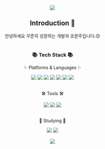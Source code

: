 <div align=center>
	<img src="https://capsule-render.vercel.app/api?type=waving&color=auto&height=200&section=header&text=munju%20Github&fontSize=90" />	
</div>

<div align=center>
  <!--소개-->

## Introduction :raised_hands:
안녕하세요 꾸준히 성장하는 개발자 조문주입니다.😊
<br/><br/>

<h3>📚 Tech Stack 📚</h3>
<p>✨ Platforms & Languages ✨</p>
</div>
<div align="center">
  <img src="https://img.shields.io/badge/React-61DAFB?style=flat&logo=React&logoColor=white"/>
  <img src="https://img.shields.io/badge/Redux-764ABC?style=flat&logo=Redux&logoColor=white"/>
  <img src="https://img.shields.io/badge/HTML5-E34F26?style=flat&logo=HTML5&logoColor=white" />
  <img src="https://img.shields.io/badge/CSS3-1572B6?style=flat&logo=CSS3&logoColor=white" />
  <img src="https://img.shields.io/badge/JavaScript-F7DF1E?style=flat&logo=JavaScript&logoColor=white" />
  <img src="https://img.shields.io/badge/jQuery-0769AD?style=flat&logo=jQuery&logoColor=white" />
  <img src="https://img.shields.io/badge/Bootstrap-7952B3?style=flat&logo=Bootstrap&logoColor=white" />
</div>
<br>

<div align=center>
   <p>🛠 Tools 🛠</p>
</div>
<div align=center>
  <img src="https://img.shields.io/badge/Visual%20Studio-5C2D91?style=flat&logo=EclipseIDE&logoColor=white" />
  <img src="https://img.shields.io/badge/Visual%20Studio%20Code-007ACC?style=flat&logo=VisualStudioCode&logoColor=white" />
  <img src="https://img.shields.io/badge/GitHub-181717?style=flat&logo=GitHub&logoColor=white" />
</div>
<br>
<div align=center>
   <p>🎨 Studying 🎨</p>
   <img src="https://img.shields.io/badge/React-61DAFB?style=flat&logo=React&logoColor=white"/>
   <img src="https://img.shields.io/badge/Typescript-3178C6?style=flat&logo=Typescript&logoColor=white" />
</div>
<br>
<div align=center>
  <img src="https://github-readme-stats.vercel.app/api/top-langs/?username=Octdoki&layout=compact">
</div>
